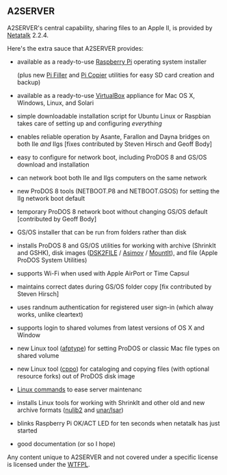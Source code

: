 ## A2SERVER

A2SERVER's central capability, sharing files to an Apple II, is provided by
[Netatalk][1] 2.2.4.

Here's the extra sauce that A2SERVER provides:

* available as a ready-to-use [Raspberry Pi][2] operating system installer

  (plus new [Pi Filler][3] and [Pi Copier][3] utilities for easy SD card
  creation and backup)

* available as a ready-to-use [VirtualBox][4] appliance for Mac OS X, Windows,
  Linux, and Solari

* simple downloadable installation script for Ubuntu Linux or Raspbian takes
  care of setting up and configuring *everything*

* enables reliable operation by Asante, Farallon and Dayna bridges on both IIe
  *and* IIgs \[fixes contributed by Steven Hirsch and Geoff Body\]

* easy to configure for network boot, including ProDOS 8 and GS/OS download
  and installation

* can network boot both IIe and IIgs computers on the same network

* new ProDOS 8 tools (NETBOOT.P8 and NETBOOT.GSOS) for setting the IIg network
  boot default

* temporary ProDOS 8 network boot without changing GS/OS default \[contributed
  by Geoff Body\]

* GS/OS installer that can be run from folders rather than disk

* installs ProDOS 8 and GS/OS utilities for working with archive (ShrinkIt and
  GSHK), disk images ([DSK2FILE][5] / [Asimov][6] / [MountIt][7]), and file
  (Apple ProDOS System Utilities)

* supports Wi-Fi when used with Apple AirPort or Time Capsul

* maintains correct dates during GS/OS folder copy \[fix contributed by Steven
  Hirsch\]

* uses randnum authentication for registered user sign-in (which alway works,
  unlike cleartext)

* supports login to shared volumes from latest versions of OS X and Window

* new Linux tool ([afptype](scripts/tools/afptype.txt)) for setting ProDOS or
  classic Mac file types on shared volume

* new Linux tool ([cppo](scripts/tools/cppo.txt)) for cataloging and copying
  files (with optional resource forks) out of ProDOS disk image

* [Linux commands](a2server_commands.md) to ease server maintenanc

* installs Linux tools for working with ShrinkIt and other old and new archive
  formats ([nulib2][8] and [unar/lsar][9])

<!--
* sets up Raspberry Pi for shell login from Apple II via USB-serial cable or
  Raspberry Pi console cable
-->

* blinks Raspberry Pi OK/ACT LED for ten seconds when netatalk has just
  started

* good documentation (or so I hope)


Any content unique to A2SERVER and not covered under a specific license is
licensed under the [WTFPL][10].


[1]: http://netatalk.sourceforge.net
[2]: http://www.raspberrypi.org
[3]: http://ivanx.com/raspberrypi/
[4]: http://www.virtualbox.org
[5]: http://www.dwheeler.com/6502/oneelkruns/dsk2file.html
[6]: http://www.ninjaforce.com/html/products.html
[7]: http://www.brutaldeluxe.fr/products/apple2gs/mountit.html
[8]: http://www.nulib.com
[9]: http://unarchiver.c3.cx
[10]: http://www.wtfpl.net
